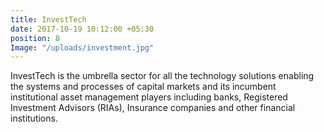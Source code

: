 ```yaml
---
title: InvestTech
date: 2017-10-19 10:12:00 +05:30
position: 8
Image: "/uploads/investment.jpg"
---
```


InvestTech is the umbrella sector for all the technology solutions enabling the systems and processes of capital markets and its incumbent institutional asset management players including banks, Registered Investment Advisors (RIAs),  Insurance companies and other financial institutions.